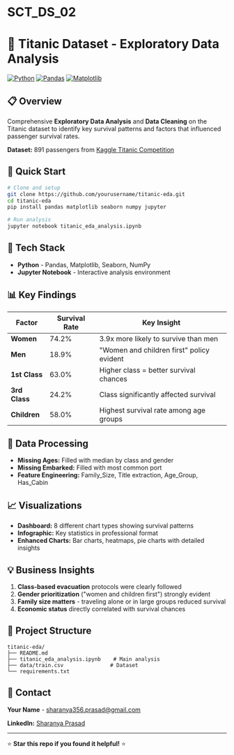 # SCT_DS_02
# 🚢 Titanic Dataset - Exploratory Data Analysis

[![Python](https://img.shields.io/badge/Python-3.8%2B-blue)](https://www.python.org/)
[![Pandas](https://img.shields.io/badge/Pandas-1.3%2B-green)](https://pandas.pydata.org/)
[![Matplotlib](https://img.shields.io/badge/Matplotlib-3.5%2B-red)](https://matplotlib.org/)

## 📋 Overview

Comprehensive **Exploratory Data Analysis** and **Data Cleaning** on the Titanic dataset to identify key survival patterns and factors that influenced passenger survival rates.

**Dataset:** 891 passengers from [Kaggle Titanic Competition](https://www.kaggle.com/c/titanic)

## 🚀 Quick Start

```bash
# Clone and setup
git clone https://github.com/yourusername/titanic-eda.git
cd titanic-eda
pip install pandas matplotlib seaborn numpy jupyter

# Run analysis
jupyter notebook titanic_eda_analysis.ipynb
```

## 🔧 Tech Stack

- **Python** - Pandas, Matplotlib, Seaborn, NumPy
- **Jupyter Notebook** - Interactive analysis environment

## 📊 Key Findings

| Factor | Survival Rate | Key Insight |
|--------|---------------|-------------|
| **Women** | 74.2% | 3.9x more likely to survive than men |
| **Men** | 18.9% | "Women and children first" policy evident |
| **1st Class** | 63.0% | Higher class = better survival chances |
| **3rd Class** | 24.2% | Class significantly affected survival |
| **Children** | 58.0% | Highest survival rate among age groups |

## 🧹 Data Processing

- **Missing Ages:** Filled with median by class and gender
- **Missing Embarked:** Filled with most common port
- **Feature Engineering:** Family_Size, Title extraction, Age_Group, Has_Cabin

## 📈 Visualizations

- **Dashboard:** 8 different chart types showing survival patterns
- **Infographic:** Key statistics in professional format
- **Enhanced Charts:** Bar charts, heatmaps, pie charts with detailed insights

## 💡 Business Insights

1. **Class-based evacuation** protocols were clearly followed
2. **Gender prioritization** ("women and children first") strongly evident
3. **Family size matters** - traveling alone or in large groups reduced survival
4. **Economic status** directly correlated with survival chances

## 📁 Project Structure

```
titanic-eda/
├── README.md
├── titanic_eda_analysis.ipynb    # Main analysis
├── data/train.csv               # Dataset
└── requirements.txt
```

## 📧 Contact

**Your Name** - sharanya356.prasad@gmail.com

**LinkedIn:** [Sharanya Prasad](www.linkedin.com/in/sharanya-prasad-8256b4301)

---

⭐ **Star this repo if you found it helpful!** ⭐

